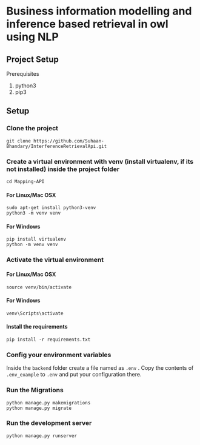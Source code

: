# Business information modelling and inference based retrieval in owl using NLP

## Project Setup

Prerequisites

1. python3
2. pip3

## Setup

### Clone the project

```shell
git clone https://github.com/Suhaan-Bhandary/InterferenceRetrievalApi.git
```

### Create a virtual environment with venv (install virtualenv, if its not installed) inside the project folder

```shell
cd Mapping-API
```
  
#### For Linux/Mac OSX

```shell
sudo apt-get install python3-venv
python3 -m venv venv
```
  
#### For Windows

```shell
pip install virtualenv
python -m venv venv
```

### Activate the virtual environment

#### For Linux/Mac OSX

```shell
source venv/bin/activate
```

#### For Windows

```shell
venv\Scripts\activate
```

#### Install the requirements

```shell
pip install -r requirements.txt
```

### Config your environment variables

Inside the `backend` folder create a file named as `.env` . Copy the contents of `.env_example` to `.env` and put your configuration there.

### Run the Migrations

```shell
python manage.py makemigrations
python manage.py migrate
```

### Run the development server

```
python manage.py runserver
```
